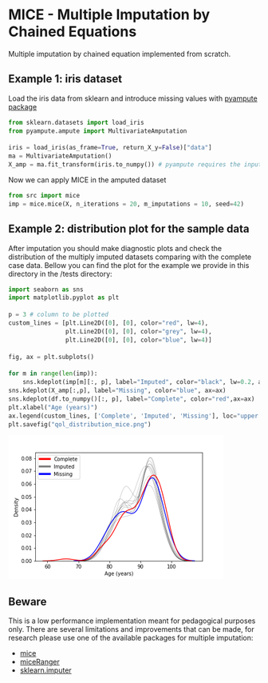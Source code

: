 # MICE - Multiple Imputation by Chained Equations
Multiple imputation by chained equation implemented from scratch. 

## Example 1: iris dataset

Load the iris data from sklearn and introduce missing values with [pyampute package](https://github.com/RianneSchouten/pyampute)
```python
from sklearn.datasets import load_iris
from pyampute.ampute import MultivariateAmputation

iris = load_iris(as_frame=True, return_X_y=False)["data"]
ma = MultivariateAmputation()
X_amp = ma.fit_transform(iris.to_numpy()) # pyampute requires the inpute as numpy array

```
Now we can apply MICE in the amputed dataset
```python
from src import mice
imp = mice.mice(X, n_iterations = 20, m_imputations = 10, seed=42)
```


## Example 2: distribution plot for the sample data
After imputation you should make diagnostic plots and check the distribution of the multiply imputed datasets comparing with the complete case data. Bellow you can find the plot for the example we provide in this directory in the /tests directory:

```python
import seaborn as sns
import matplotlib.pyplot as plt

p = 3 # column to be plotted
custom_lines = [plt.Line2D([0], [0], color="red", lw=4),
                plt.Line2D([0], [0], color="grey", lw=4),
                plt.Line2D([0], [0], color="blue", lw=4)]

fig, ax = plt.subplots()

for m in range(len(imp)):
    sns.kdeplot(imp[m][:, p], label="Imputed", color="black", lw=0.2, ax=ax)
sns.kdeplot(X_amp[:,p], label="Missing", color="blue", ax=ax)
sns.kdeplot(df.to_numpy()[:, p], label="Complete", color="red",ax=ax)
plt.xlabel("Age (years)")
ax.legend(custom_lines, ['Complete', 'Imputed', 'Missing'], loc="upper left")
plt.savefig("qol_distribution_mice.png")
```

![Figure showing the distribution lines for 10 imputed datasets, the original dataset and the amputed dataset with missing values.](https://github.com/phydev/mice/blob/main/tests/qol_distribution_mice.png)

## Beware
This is a low performance implementation meant for pedagogical purposes only. There are several limitations and improvements that can be made, for research please use one of the available packages for multiple imputation:
- [mice](https://cran.r-project.org/web/packages/mice/index.html)
- [miceRanger](https://github.com/FarrellDay/miceRanger)
- [sklearn.imputer](https://scikit-learn.org/stable/modules/impute.html)


